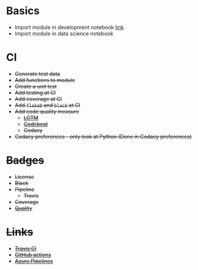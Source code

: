 # Basics
- Import module in development notebook [link](https://stackoverflow.com/questions/1112618/import-python-package-from-local-directory-into-interpreter)
- Import module in data science notebook

# CI 
- <s>Generate test data</s>
- <s>Add functions to module</s>
- <s>Create a unit test</s>
- <s>Add testing at CI</s>
- <s>Add coverage at CI</s>
- <s>Add `flake8` and `black` at CI<s>
- Add code quality measure
  - <s>[LGTM](https://lgtm.com/projects/g/bogeholm/dataworks/ci/)</s>
  - <s>[Codebeat](https://codebeat.co/projects/github-com-bogeholm-dataworks-master)</s>
  - <s>Codacy</s>
- <s>Codacy preferences - only look at Python</s> (Done in Codacy preferences)

# Badges
- <s>License</s>
- <s>Black</s>
- Pipeline
  - <s>Travis</s>
- <s>Coverage</s>
- <s>[Quality](https://github.com/bashtage/arch)</s>

# Links 
- [Travis CI](https://blog.travis-ci.com/2019-08-07-extensive-python-testing-on-travis-ci)
- [GitHub actions](https://help.github.com/en/actions/automating-your-workflow-with-github-actions/configuring-a-workflow#triggering-a-workflow-with-events)
- [Azure Pipelines](https://docs.microsoft.com/en-us/azure/devops/pipelines/yaml-schema?view=azure-devops&tabs=schema)